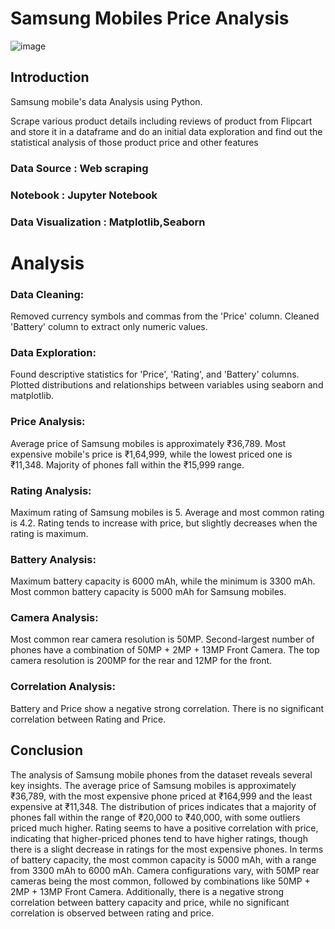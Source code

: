 # Samsung Mobiles Price Analysis
![image](https://github.com/user-attachments/assets/6fbf2ff9-9a44-4f7e-bdd0-1f3a4525b0bc)



## Introduction
Samsung mobile's data Analysis using Python.

Scrape various product details including reviews of product from Flipcart and store it in a dataframe and do an initial data exploration and find out the statistical analysis of those product price and other features

### Data Source : Web scraping
### Notebook : Jupyter Notebook
### Data Visualization : Matplotlib,Seaborn
# Analysis
### Data Cleaning:
Removed currency symbols and commas from the 'Price' column. Cleaned 'Battery' column to extract only numeric values.

### Data Exploration:
Found descriptive statistics for 'Price', 'Rating', and 'Battery' columns. Plotted distributions and relationships between variables using seaborn and matplotlib.

### Price Analysis:
Average price of Samsung mobiles is approximately ₹36,789. Most expensive mobile's price is ₹1,64,999, while the lowest priced one is ₹11,348. Majority of phones fall within the ₹15,999 range.

### Rating Analysis:
Maximum rating of Samsung mobiles is 5. Average and most common rating is 4.2. Rating tends to increase with price, but slightly decreases when the rating is maximum.

### Battery Analysis:
Maximum battery capacity is 6000 mAh, while the minimum is 3300 mAh. Most common battery capacity is 5000 mAh for Samsung mobiles.

### Camera Analysis:
Most common rear camera resolution is 50MP. Second-largest number of phones have a combination of 50MP + 2MP + 13MP Front Camera. The top camera resolution is 200MP for the rear and 12MP for the front.

### Correlation Analysis:
Battery and Price show a negative strong correlation. There is no significant correlation between Rating and Price.

## Conclusion
The analysis of Samsung mobile phones from the dataset reveals several key insights. The average price of Samsung mobiles is approximately ₹36,789, with the most expensive phone priced at ₹164,999 and the least expensive at ₹11,348. The distribution of prices indicates that a majority of phones fall within the range of ₹20,000 to ₹40,000, with some outliers priced much higher. Rating seems to have a positive correlation with price, indicating that higher-priced phones tend to have higher ratings, though there is a slight decrease in ratings for the most expensive phones. In terms of battery capacity, the most common capacity is 5000 mAh, with a range from 3300 mAh to 6000 mAh. Camera configurations vary, with 50MP rear cameras being the most common, followed by combinations like 50MP + 2MP + 13MP Front Camera. Additionally, there is a negative strong correlation between battery capacity and price, while no significant correlation is observed between rating and price.
